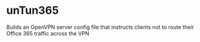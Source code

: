 # unTun365
Builds an OpenVPN server config file that instructs clients not to route their Office 365 traffic across the VPN
